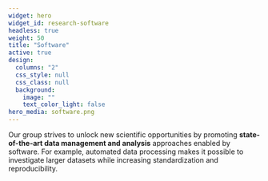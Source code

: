 ```yaml
---
widget: hero
widget_id: research-software
headless: true
weight: 50
title: "Software"
active: true
design:
  columns: "2"
  css_style: null
  css_class: null
  background:
    image: ""
    text_color_light: false
hero_media: software.png
---
```

Our group strives to unlock new scientific opportunities by promoting **state-of-the-art data management and analysis** approaches enabled by software. For example, automated data processing makes it possible to investigate larger datasets while increasing standardization and reproducibility.